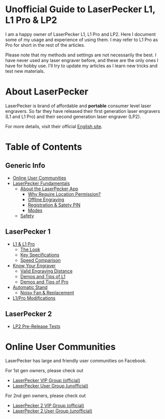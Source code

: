 # Unofficial Guide to LaserPecker L1, L1 Pro & LP2

I am a happy owner of LaserPecker L1, L1 Pro and LP2. Here I document some of my usage and experience of using them. I may refer to L1 Pro as Pro for short in the rest of the articles.

Please note that my methods and settings are not necessarily the best. I have never used any laser engraver before, and these are the only ones I have for hobby use. I'll try to update my articles as I learn new tricks and test new materials.


# About LaserPecker

LaserPecker is brand of affordable and **portable** consumer level laser engravers. So far they have released their first generation laser engravers (L1 and L1 Pro) and their second generation laser engraver (LP2).

For more details, visit their official [English site](https://www.laserpecker.net/).


# Table of Contents
## Generic Info
- [Online User Communities](/LP_fundamentals.md#online-user-communities)
- [LaserPecker Fundamentals](/LP_fundamentals.md#laserpecker-fundamentals)
  - [About the LaserPecker App](/LP_fundamentals.md#about-the-laserpecker-app)
    - [Why Require Location Permission?](/LP_fundamentals.md#why-require-location-permision)
    - [Offline Engraving](/LP_fundamentals.md#offline-engraving)
    - [Registration & Satety PIN](/LP_fundamentals.md#registration--satety-pin)
    - [Modes](/LP_fundamentals.md#modes)
  - [Safety](/LP_fundamentals.md#safety)
## LaserPecker 1
- [L1 & L1 Pro](/L1_index.md#l1--l1-pro)
  - [The Look](/L1_index.md#the-look)
  - [Key Specifications](/L1_index.md#key-specifications)
  - [Speed Comparison](/L1_index.md#speed-comparison)
- [Know Your Engraver](/L1_index.md#know-your-engraver)
  - [Valid Engraving Distance](/L1_index.md#valid-engraving-distance)
  - [Demos and Tips of L1](/L1.md)
  - [Demos and Tips of Pro](/Pro.md)
- [Automatic Stand](/Auto_Stand.md)
  - [Noisy Fan & Replacement](Auto_Stand.md#noisy-fan--replacement)
- [L1/Pro Modifications](/L1_index.md#l1pro-modifications)
## LaserPecker 2
- [LP2 Pre-Release Tests](LP2_pre_release_tests.md)




# Online User Communities

LaserPecker has large and friendly user communities on Facebook.

For 1st gen owners, please check out

* [LaserPecker VIP Group (official)](https://www.facebook.com/groups/laserpecker/)
* [LaserPecker User Group (unofficial)](https://www.facebook.com/groups/203376080793152/)

For 2nd gen owners, please check out

* [LaserPecker 2 VIP Group (official)](https://www.facebook.com/groups/374697760505822/)
* [LaserPecker 2 User Group (unofficial)](https://www.facebook.com/groups/lp2users/)




